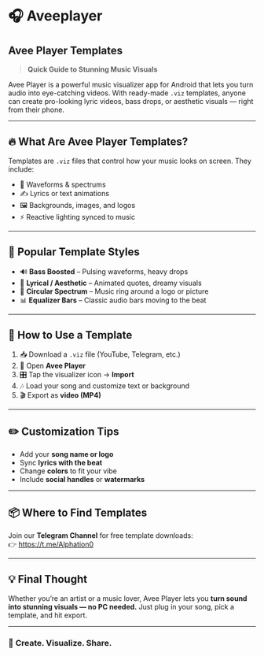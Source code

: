# 🎧 Aveeplayer
## Avee Player Templates

> **Quick Guide to Stunning Music Visuals**

Avee Player is a powerful music visualizer app for Android that lets you turn audio into eye-catching videos. With ready-made `.viz` templates, anyone can create pro-looking lyric videos, bass drops, or aesthetic visuals — right from their phone.

---

## 🔥 What Are Avee Player Templates?

Templates are `.viz` files that control how your music looks on screen. They include:

- 🎵 Waveforms & spectrums  
- ✍️ Lyrics or text animations  
- 🖼️ Backgrounds, images, and logos  
- ⚡ Reactive lighting synced to music

---

## 🎨 Popular Template Styles

- 🔊 **Bass Boosted** – Pulsing waveforms, heavy drops  
- 💫 **Lyrical / Aesthetic** – Animated quotes, dreamy visuals  
- 🔵 **Circular Spectrum** – Music ring around a logo or picture  
- 📊 **Equalizer Bars** – Classic audio bars moving to the beat

---

## 📲 How to Use a Template

1. 📥 Download a `.viz` file (YouTube, Telegram, etc.)  
2. 📱 Open **Avee Player**  
3. 🎛️ Tap the visualizer icon → **Import**  
4. 🎶 Load your song and customize text or background  
5. 🎬 Export as **video (MP4)**

---

## ✏️ Customization Tips

- Add your **song name or logo**  
- Sync **lyrics with the beat**  
- Change **colors** to fit your vibe  
- Include **social handles** or **watermarks**

---

## 📦 Where to Find Templates

Join our **Telegram Channel** for free template downloads:  
👉 https://t.me/Alphation0

---

## 💡 Final Thought

Whether you’re an artist or a music lover, Avee Player lets you **turn sound into stunning visuals — no PC needed.** Just plug in your song, pick a template, and hit export.

---

### 🎵 **Create. Visualize. Share.**
